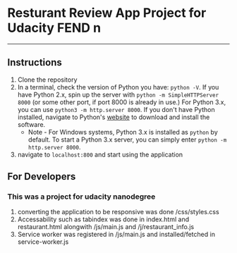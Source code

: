 # Resturant Review App Project for Udacity FEND n
---

## Instructions

1. Clone the repository
2. In a terminal, check the version of Python you have: `python -V`. If you have Python 2.x, spin up the server with `python -m SimpleHTTPServer 8000` (or some other port, if port 8000 is already in use.) For Python 3.x, you can use `python3 -m http.server 8000`. If you don't have Python installed, navigate to Python's [website](https://www.python.org/) to download and install the software.  
    * Note -  For Windows systems, Python 3.x is installed as `python` by default. To start a Python 3.x server, you can simply enter `python -m http.server 8000`.
3. navigate to `localhost:800` and start using the application

## For Developers

### This was a project for udacity nanodegree

1. converting the application to be responsive was done /css/styles.css 
2. Accessability such as tabindex was done in index.html and restaurant.html alongwith /js/main.js and /j/restaurant_info.js
3. Service worker was registered in /js/main.js and installed/fetched in service-worker.js
